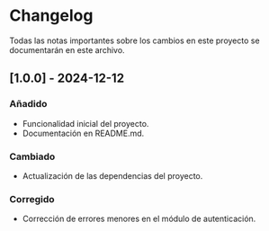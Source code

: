 # Changelog

Todas las notas importantes sobre los cambios en este proyecto se documentarán en este archivo.

## [1.0.0] - 2024-12-12

### Añadido
- Funcionalidad inicial del proyecto.
- Documentación en README.md.

### Cambiado
- Actualización de las dependencias del proyecto.

### Corregido
- Corrección de errores menores en el módulo de autenticación.
